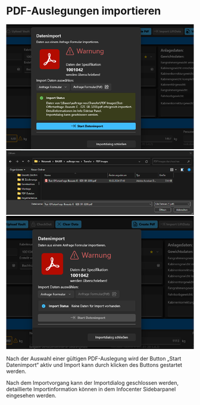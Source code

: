 # PDF-Auslegungen importieren

![image](/LiftDataManager/Docs/HelpImages/image35.png)  
![image](/LiftDataManager/Docs/HelpImages/image36.png)  
![image](/LiftDataManager/Docs/HelpImages/image37.png)  

Nach der Auswahl einer gültigen PDF-Auslegung wird der Button „Start Datenimport“ aktiv und Import kann durch klicken des Buttons gestartet werden.

Nach dem Importvorgang kann der Importdialog geschlossen werden, detaillierte Importinformation können in dem Infocenter Sidebarpanel eingesehen werden.
